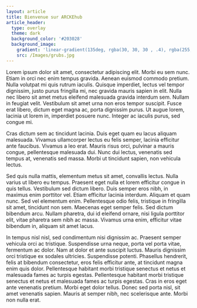 ```yaml
---
layout: article
title: Bienvenue sur ARCKEhub
article_header:
  type: overlay
  theme: dark
  background_color: '#203028'
  background_image:
    gradient: 'linear-gradient(135deg, rgba(30, 30, 30 , .4), rgba(255, 162, 30, .4))'
    src: /Images/grubs.jpg
---
```


<!--more-->

Lorem ipsum dolor sit amet, consectetur adipiscing elit. Morbi eu sem nunc. Etiam in orci nec enim tempus gravida. Aenean euismod commodo pretium. Nulla volutpat mi quis rutrum iaculis. Quisque imperdiet, lectus vel tempor dignissim, justo purus fringilla mi, nec gravida mauris sapien in elit. Nulla nec libero sit amet metus eleifend malesuada gravida interdum sem. Nullam in feugiat velit. Vestibulum sit amet urna non eros tempor suscipit. Fusce erat libero, dictum eget magna ac, porta dignissim purus. Ut augue lorem, lacinia ut lorem in, imperdiet posuere nunc. Integer ac iaculis purus, sed congue mi.

Cras dictum sem ac tincidunt lacinia. Duis eget quam eu lacus aliquam malesuada. Vivamus ullamcorper lectus eu felis semper, lacinia efficitur ante faucibus. Vivamus a leo erat. Mauris risus orci, pulvinar a mauris congue, pellentesque malesuada dui. Nunc dui lectus, venenatis sed tempus at, venenatis sed massa. Morbi ut tincidunt sapien, non vehicula lectus.

Sed quis nulla mattis, elementum metus sit amet, convallis lectus. Nulla varius ut libero eu tempus. Praesent eget nulla et lorem efficitur congue in quis tellus. Vestibulum sed dictum libero. Duis semper eros nibh, in maximus enim porttitor vel. Etiam efficitur lacinia interdum. Aliquam et quam nunc. Sed vel elementum enim. Pellentesque odio felis, tristique in fringilla sit amet, tincidunt non sem. Maecenas eget semper felis. Sed dictum bibendum arcu. Nullam pharetra, dui id eleifend ornare, nisi ligula porttitor elit, vitae pharetra sem nibh ac massa. Vivamus urna enim, efficitur vitae bibendum in, aliquam sit amet lacus.

In tempus nisl nisl, sed condimentum nisi dignissim ac. Praesent semper vehicula orci ac tristique. Suspendisse urna neque, porta vel porta vitae, fermentum ac dolor. Nam at dolor et ante suscipit luctus. Mauris dignissim orci tristique ex sodales ultricies. Suspendisse potenti. Phasellus hendrerit, felis at bibendum consectetur, eros felis efficitur ante, at tincidunt magna enim quis dolor. Pellentesque habitant morbi tristique senectus et netus et malesuada fames ac turpis egestas. Pellentesque habitant morbi tristique senectus et netus et malesuada fames ac turpis egestas. Cras in eros eget ante venenatis pretium. Morbi eget dolor tellus. Donec sed porta nisl, sit amet venenatis sapien. Mauris at semper nibh, nec scelerisque ante. Morbi non nulla erat.
